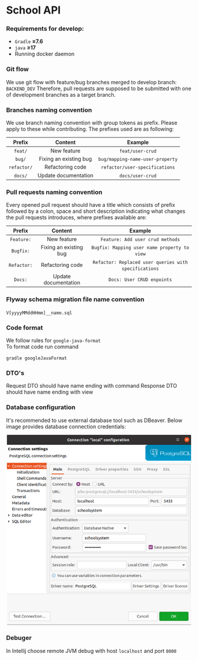 # School API

### Requirements for develop:
- `Gradle` **&ge;7.6**
- `java` **&ge;17**
- Running docker daemon

### Git flow

We use git flow with feature/bug branches merged to develop branch: `BACKEND_DEV` Therefore, pull requests are supposed to be submitted with one of development branches as a target branch.

### Branches naming convention

We use branch naming convention with group tokens as prefix. Please apply to these while contributing. The prefixes used are as following:

|   Prefix    |        Content         |             Example              |
| :---------: | :--------------------: |:--------------------------------:|
|   `feat/`   |      New feature       |         `feat/user-crud`         |
|   `bug/`    | Fixing an existing bug | `bug/mapping-name-user-property` |
| `refactor/` |    Refactoring code    |  `refactor/user-specifications`  |
|   `docs/`   |  Update documentation  |         `docs/user-crud`         |


### Pull requests naming convention

Every opened pull request should have a title which consists of prefix followed by a colon, space and short description indicating what changes the pull requests introduces, where prefixes available are:

|   Prefix   |        Content         |                        Example                        |
| :--------: | :--------------------: |:-----------------------------------------------------:|
| `Feature:` |      New feature       |           `Feature: Add user crud methods`            |
| `Bugfix:`  | Fixing an existing bug |     `Bugfix: Mapping user name property to view`      |
| `Refactor:`|    Refactoring code    | `Refactor: Replaced user queries with specifications` |
|  `Docs:`   |  Update documentation  |              `Docs: User CRUD enpoints`               |

### Flyway schema migration file name convention
`V[yyyyMMddHHmm]__name.sql`

### Code format
We follow rules for `google-java-format`\
To format code run command
```
gradle googleJavaFormat
```

### DTO's
Request DTO should have name ending with command
Response DTO should have name ending with view

### Database configuration
It's recommended to use external database tool such as DBeaver. Below image provides database connection credentials:
<p align="center">
  <img src="./img/database.png" width="500">
</p>

### Debuger 
In Intellij choose remote JVM debug with host `localhost` and port `8000`
